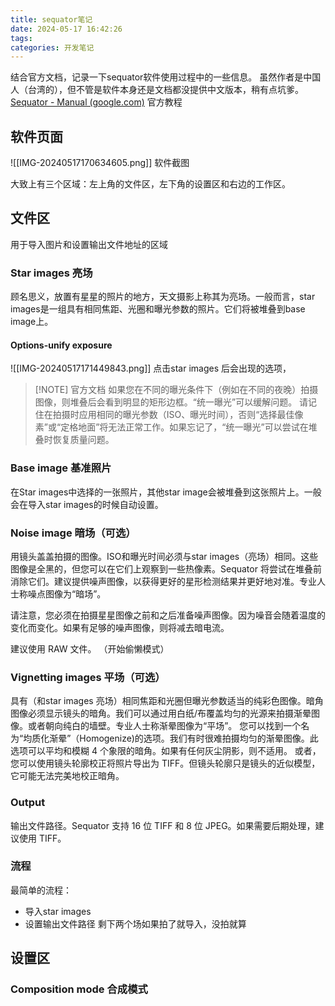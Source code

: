 ```yaml
---
title: sequator笔记
date: 2024-05-17 16:42:26
tags: 
categories: 开发笔记
---
```

结合官方文档，记录一下sequator软件使用过程中的一些信息。
虽然作者是中国人（台湾的），但不管是软件本身还是文档都没提供中文版本，稍有点坑爹。
[ Sequator - Manual (google.com)](https://sites.google.com/view/sequator/manual)
官方教程

## 软件页面
![[IMG-20240517170634605.png]]
软件截图

大致上有三个区域：左上角的文件区，左下角的设置区和右边的工作区。

## 文件区
用于导入图片和设置输出文件地址的区域
### Star images 亮场
顾名思义，放置有星星的照片的地方，天文摄影上称其为亮场。一般而言，star images是一组具有相同焦距、光圈和曝光参数的照片。它们将被堆叠到base image上。

#### Options-unify exposure

![[IMG-20240517171449843.png]]
点击star images 后会出现的选项，

> [!NOTE] 官方文档
> 如果您在不同的曝光条件下（例如在不同的夜晚）拍摄图像，则堆叠后会看到明显的矩形边框。“统一曝光”可以缓解问题。
> 请记住在拍摄时应用相同的曝光参数（ISO、曝光时间），否则“选择最佳像素”或“定格地面”将无法正常工作。如果忘记了，“统一曝光”可以尝试在堆叠时恢复质量问题。

### Base image 基准照片
在Star images中选择的一张照片，其他star image会被堆叠到这张照片上。一般会在导入star images的时候自动设置。

### Noise image 暗场（可选）

用镜头盖盖拍摄的图像。ISO和曝光时间必须与star images（亮场）相同。这些图像是全黑的，但您可以在它们上观察到一些热像素。Sequator 将尝试在堆叠前消除它们。建议提供噪声图像，以获得更好的星形检测结果并更好地对准。专业人士称噪点图像为“暗场”。

请注意，您必须在拍摄星星图像之前和之后准备噪声图像。因为噪音会随着温度的变化而变化。如果有足够的噪声图像，则将减去暗电流。

建议使用 RAW 文件。
（开始偷懒模式）

### Vignetting images 平场（可选）
具有（和star images 亮场）相同焦距和光圈但曝光参数适当的纯彩色图像。暗角图像必须显示镜头的暗角。我们可以通过用白纸/布覆盖均匀的光源来拍摄渐晕图像。或者朝向纯白的墙壁。专业人士称渐晕图像为“平场”。
您可以找到一个名为“均质化渐晕”（Homogenize)的选项。我们有时很难拍摄均匀的渐晕图像。此选项可以平均和模糊 4 个象限的暗角。如果有任何灰尘阴影，则不适用。
或者，您可以使用镜头轮廓校正将照片导出为 TIFF。但镜头轮廓只是镜头的近似模型，它可能无法完美地校正暗角。

### Output
输出文件路径。Sequator 支持 16 位 TIFF 和 8 位 JPEG。如果需要后期处理，建议使用 TIFF。

### 流程
最简单的流程：
- 导入star images
- 设置输出文件路径
剩下两个场如果拍了就导入，没拍就算

## 设置区
### Composition mode 合成模式
